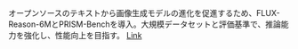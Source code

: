 オープンソースのテキストから画像生成モデルの進化を促進するため、FLUX-Reason-6MとPRISM-Benchを導入。大規模データセットと評価基準で、推論能力を強化し、性能向上を目指す。
[Link](http://arxiv.org/abs/2509.09680v1)

